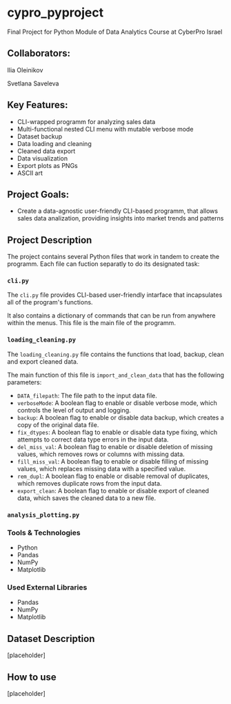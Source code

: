 # cypro_pyproject
Final Project for Python Module of Data Analytics Course at CyberPro Israel
## Collaborators:
Ilia Oleinikov

Svetlana Saveleva

## Key Features:
- CLI-wrapped programm for analyzing sales data
- Multi-functional nested CLI menu with mutable verbose mode
- Dataset backup 
- Data loading and cleaning
- Cleaned data export
- Data visualization
- Export plots as PNGs
- ASCII art

## Project Goals:
- Create a data-agnostic user-friendly CLI-based programm, that allows sales data analization, providing insights into market trends and patterns

## Project Description
The project contains several Python files that work in tandem to create the programm. Each file can fuction separatly to do its designated task:
### `cli.py`
The `cli.py` file provides CLI-based user-friendly intarface that incapsulates all of the program's functions. 

It also contains a dictionary of commands that can be run from anywhere within the menus. This file is the main file of the programm.
### `loading_cleaning.py`
The `loading_cleaning.py` file contains the functions that load, backup, clean and export cleaned data.

The main function of this file is `import_and_clean_data` that has the following parameters:
- `DATA_filepath`: The file path to the input data file.
- `verboseMode`: A boolean flag to enable or disable verbose mode, which controls the level of output and logging.
- `backup`: A boolean flag to enable or disable data backup, which creates a copy of the original data file.
- `fix_dtypes`: A boolean flag to enable or disable data type fixing, which attempts to correct data type errors in the input data.
- `del_miss_val`: A boolean flag to enable or disable deletion of missing values, which removes rows or columns with missing data.
- `fill_miss_val`: A boolean flag to enable or disable filling of missing values, which replaces missing data with a specified value.
- `rem_dupl`: A boolean flag to enable or disable removal of duplicates, which removes duplicate rows from the input data.
- `export_clean`: A boolean flag to enable or disable export of cleaned data, which saves the cleaned data to a new file.

### `analysis_plotting.py`


### Tools & Technologies
- Python
- Pandas
- NumPy
- Matplotlib

### Used External Libraries
- Pandas
- NumPy
- Matplotlib

## Dataset Description
[placeholder]

## How to use
[placeholder]
